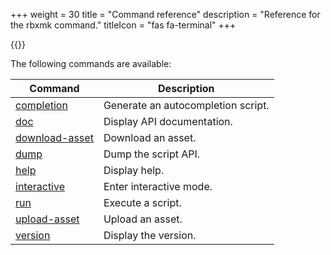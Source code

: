 +++
weight = 30
title = "Command reference"
description = "Reference for the rbxmk command."
titleIcon = "fas fa-terminal"
+++

{{<warn-v0>}}

The following commands are available:

<!-- REGION:commands -->
Command | Description
----|----
[completion](/command/completion) | Generate an autocompletion script.
[doc](/command/doc) | Display API documentation.
[download-asset](/command/download-asset) | Download an asset.
[dump](/command/dump) | Dump the script API.
[help](/command/help) | Display help.
[interactive](/command/interactive) | Enter interactive mode.
[run](/command/run) | Execute a script.
[upload-asset](/command/upload-asset) | Upload an asset.
[version](/command/version) | Display the version.
<!-- /REGION:commands -->
